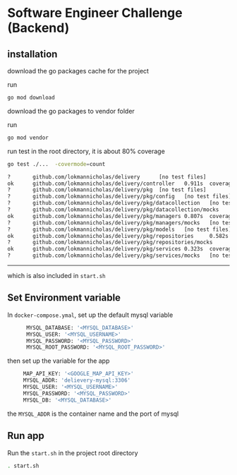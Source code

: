 # Software Engineer Challenge (Backend)

## installation
download the go packages cache for the project

run 
```bash
go mod download
```
download the go packages to vendor folder

run 
```bash
go mod vendor
```
run test in the root directory, it is about 80% coverage
```bash
go test ./...  -covermode=count
```

```bash
?       github.com/lokmannicholas/delivery      [no test files]
ok      github.com/lokmannicholas/delivery/controller   0.911s  coverage: 52.5% of statements
?       github.com/lokmannicholas/delivery/pkg  [no test files]
?       github.com/lokmannicholas/delivery/pkg/config   [no test files]
?       github.com/lokmannicholas/delivery/pkg/datacollection   [no test files]
?       github.com/lokmannicholas/delivery/pkg/datacollection/mocks     [no test files]
ok      github.com/lokmannicholas/delivery/pkg/managers 0.807s  coverage: 57.1% of statements
?       github.com/lokmannicholas/delivery/pkg/managers/mocks   [no test files]
?       github.com/lokmannicholas/delivery/pkg/models   [no test files]
ok      github.com/lokmannicholas/delivery/pkg/repositories     0.582s  coverage: 62.6% of statements
?       github.com/lokmannicholas/delivery/pkg/repositories/mocks       [no test files]
ok      github.com/lokmannicholas/delivery/pkg/services 0.323s  coverage: 80.0% of statements
?       github.com/lokmannicholas/delivery/pkg/services/mocks   [no test files]

```
____




which is also included in `start.sh`

## Set Environment variable
In  `docker-compose.ymal`, 
set up the default mysql variable
```bash
      MYSQL_DATABASE: '<MYSQL_DATABASE>'
      MYSQL_USER: '<MYSQL_USERNAME>'
      MYSQL_PASSWORD: '<MYSQL_PASSWORD>'
      MYSQL_ROOT_PASSWORD: '<MYSQL_ROOT_PASSWORD>'
```

then set up the variable for the app
 ```bash
      MAP_API_KEY: '<GOOGLE_MAP_API_KEY>'
      MYSQL_ADDR: 'delievery-mysql:3306'
      MYSQL_USER: '<MYSQL_USERNAME>'
      MYSQL_PASSWORD: '<MYSQL_PASSWORD>'
      MYSQL_DB: '<MYSQL_DATABASE>'
```
the `MYSQL_ADDR` is the container name and the port of mysql



## Run app
Run the `start.sh` in the project root directory 
```bash
. start.sh
```